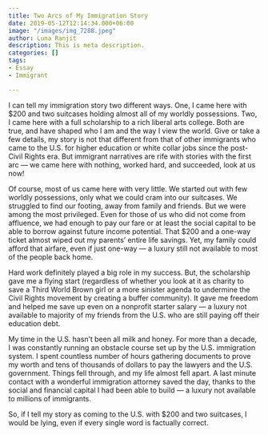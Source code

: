 ```yaml
---
title: Two Arcs of My Immigration Story
date: 2019-05-12T12:14:34.000+06:00
image: "/images/img_7288.jpeg"
author: Luna Ranjit
description: This is meta description.
categories: []
tags:
- Essay
- Immigrant

---
```

I can tell my immigration story two different ways. One, I came here with $200 and two suitcases holding almost all of my worldly possessions. Two, I came here with a full scholarship to a rich liberal arts college. Both are true, and have shaped who I am and the way I view the world. Give or take a few details, my story is not that different from that of other immigrants who came to the U.S. for higher education or white collar jobs since the post-Civil Rights era. But immigrant narratives are rife with stories with the first arc — we came here with nothing, worked hard, and succeeded, look at us now!

Of course, most of us came here with very little. We started out with few worldly possessions, only what we could cram into our suitcases. We struggled to find our footing, away from family and friends. But we were among the most privileged. Even for those of us who did not come from affluence, we had enough to pay our fare or at least the social capital to be able to borrow against future income potential. That $200 and a one-way ticket almost wiped out my parents’ entire life savings. Yet, my family could afford that airfare, even if just one-way — a luxury still not available to most of the people back home.

Hard work definitely played a big role in my success. But, the scholarship gave me a flying start (regardless of whether you look at it as charity to save a Third World Brown girl or a more sinister agenda to undermine the Civil Rights movement by creating a buffer community). It gave me freedom and helped me save up even on a nonprofit starter salary — a luxury not available to majority of my friends from the U.S. who are still paying off their education debt.

My time in the U.S. hasn’t been all milk and honey. For more than a decade, I was constantly running an obstacle course set up by the U.S. immigration system. I spent countless number of hours gathering documents to prove my worth and tens of thousands of dollars to pay the lawyers and the U.S. government. Things fell through, and my life almost fell apart. A last minute contact with a wonderful immigration attorney saved the day, thanks to the social and financial capital I had been able to build — a luxury not available to millions of immigrants.

So, if I tell my story as coming to the U.S. with $200 and two suitcases, I would be lying, even if every single word is factually correct.